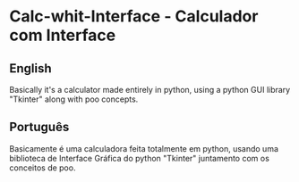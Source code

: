 # **Calc-whit-Interface** - **Calculador com Interface**

## English

Basically it's a calculator made entirely in python, using a python GUI library "Tkinter" along with poo concepts.

## Português 

Basicamente é uma calculadora feita totalmente em python, usando uma biblioteca de Interface Gráfica do python "Tkinter" juntamento com os conceitos de poo.
